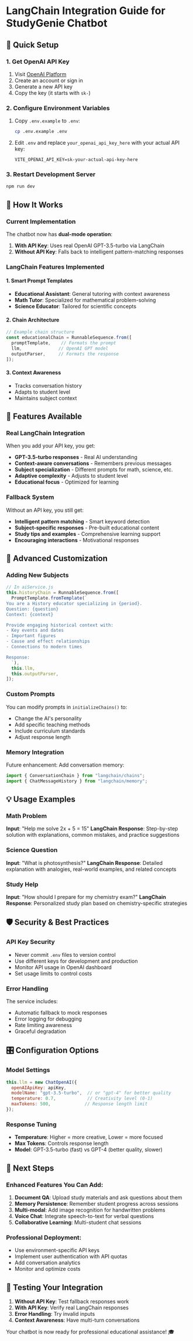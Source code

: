 # LangChain Integration Guide for StudyGenie Chatbot

## 🚀 Quick Setup

### 1. Get OpenAI API Key
1. Visit [OpenAI Platform](https://platform.openai.com/api-keys)
2. Create an account or sign in
3. Generate a new API key
4. Copy the key (it starts with `sk-`)

### 2. Configure Environment Variables
1. Copy `.env.example` to `.env`:
   ```bash
   cp .env.example .env
   ```
2. Edit `.env` and replace `your_openai_api_key_here` with your actual API key:
   ```env
   VITE_OPENAI_API_KEY=sk-your-actual-api-key-here
   ```

### 3. Restart Development Server
```bash
npm run dev
```

## 🤖 How It Works

### Current Implementation
The chatbot now has **dual-mode operation**:

1. **With API Key**: Uses real OpenAI GPT-3.5-turbo via LangChain
2. **Without API Key**: Falls back to intelligent pattern-matching responses

### LangChain Features Implemented

#### 1. **Smart Prompt Templates**
- **Educational Assistant**: General tutoring with context awareness
- **Math Tutor**: Specialized for mathematical problem-solving
- **Science Educator**: Tailored for scientific concepts

#### 2. **Chain Architecture**
```javascript
// Example chain structure
const educationalChain = RunnableSequence.from([
  promptTemplate,    // Formats the prompt
  llm,              // OpenAI GPT model
  outputParser,     // Formats the response
]);
```

#### 3. **Context Awareness**
- Tracks conversation history
- Adapts to student level
- Maintains subject context

## 🎯 Features Available

### Real LangChain Integration
When you add your API key, you get:

- **GPT-3.5-turbo responses** - Real AI understanding
- **Context-aware conversations** - Remembers previous messages
- **Subject specialization** - Different prompts for math, science, etc.
- **Adaptive complexity** - Adjusts to student level
- **Educational focus** - Optimized for learning

### Fallback System
Without an API key, you still get:
- **Intelligent pattern matching** - Smart keyword detection
- **Subject-specific responses** - Pre-built educational content
- **Study tips and examples** - Comprehensive learning support
- **Encouraging interactions** - Motivational responses

## 🔧 Advanced Customization

### Adding New Subjects
```javascript
// In aiService.js
this.historyChain = RunnableSequence.from([
  PromptTemplate.fromTemplate(`
You are a History educator specializing in {period}.
Question: {question}
Context: {context}

Provide engaging historical context with:
- Key events and dates
- Important figures
- Cause and effect relationships
- Connections to modern times

Response:
  `),
  this.llm,
  this.outputParser,
]);
```

### Custom Prompts
You can modify prompts in `initializeChains()` to:
- Change the AI's personality
- Add specific teaching methods
- Include curriculum standards
- Adjust response length

### Memory Integration
Future enhancement: Add conversation memory:
```javascript
import { ConversationChain } from "langchain/chains";
import { ChatMessageHistory } from "langchain/memory";
```

## 💡 Usage Examples

### Math Problem
**Input**: "Help me solve 2x + 5 = 15"
**LangChain Response**: Step-by-step solution with explanations, common mistakes, and practice suggestions

### Science Question
**Input**: "What is photosynthesis?"
**LangChain Response**: Detailed explanation with analogies, real-world examples, and related concepts

### Study Help
**Input**: "How should I prepare for my chemistry exam?"
**LangChain Response**: Personalized study plan based on chemistry-specific strategies

## 🛡️ Security & Best Practices

### API Key Security
- Never commit `.env` files to version control
- Use different keys for development and production
- Monitor API usage in OpenAI dashboard
- Set usage limits to control costs

### Error Handling
The service includes:
- Automatic fallback to mock responses
- Error logging for debugging
- Rate limiting awareness
- Graceful degradation

## 🎛️ Configuration Options

### Model Settings
```javascript
this.llm = new ChatOpenAI({
  openAIApiKey: apiKey,
  modelName: "gpt-3.5-turbo",  // or "gpt-4" for better quality
  temperature: 0.7,            // Creativity level (0-1)
  maxTokens: 500,             // Response length limit
});
```

### Response Tuning
- **Temperature**: Higher = more creative, Lower = more focused
- **Max Tokens**: Controls response length
- **Model**: GPT-3.5-turbo (fast) vs GPT-4 (better quality, slower)

## 🚀 Next Steps

### Enhanced Features You Can Add:

1. **Document QA**: Upload study materials and ask questions about them
2. **Memory Persistence**: Remember student progress across sessions
3. **Multi-modal**: Add image recognition for handwritten problems
4. **Voice Chat**: Integrate speech-to-text for verbal questions
5. **Collaborative Learning**: Multi-student chat sessions

### Professional Deployment:
- Use environment-specific API keys
- Implement user authentication with API quotas
- Add conversation analytics
- Monitor and optimize costs

## 💬 Testing Your Integration

1. **Without API Key**: Test fallback responses work
2. **With API Key**: Verify real LangChain responses
3. **Error Handling**: Try invalid inputs
4. **Context Awareness**: Have multi-turn conversations

Your chatbot is now ready for professional educational assistance! 🎓
